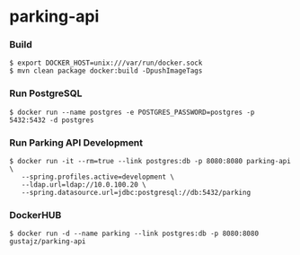 
# parking-api


### Build

	$ export DOCKER_HOST=unix:///var/run/docker.sock
	$ mvn clean package docker:build -DpushImageTags

### Run PostgreSQL

	$ docker run --name postgres -e POSTGRES_PASSWORD=postgres -p 5432:5432 -d postgres

### Run Parking API Development

	$ docker run -it --rm=true --link postgres:db -p 8080:8080 parking-api \
	   --spring.profiles.active=development \
	   --ldap.url=ldap://10.0.100.20 \
	   --spring.datasource.url=jdbc:postgresql://db:5432/parking
	
### DockerHUB

    $ docker run -d --name parking --link postgres:db -p 8080:8080 gustajz/parking-api
